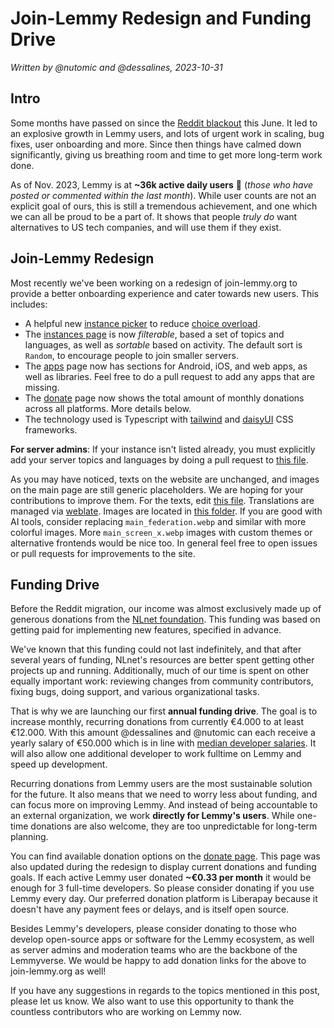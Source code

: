 # Join-Lemmy Redesign and Funding Drive

_Written by @nutomic and @dessalines, 2023-10-31_

## Intro

Some months have passed on since the [Reddit blackout](https://join-lemmy.org/news/2023-06-17_-_Update_from_Lemmy_after_the_Reddit_blackout) this June. It led to an explosive growth in Lemmy users, and lots of urgent work in scaling, bug fixes, user onboarding and more. Since then things have calmed down significantly, giving us breathing room and time to get more long-term work done.

As of Nov. 2023, Lemmy is at **~36k active daily users** 🥳 (_those who have posted or commented within the last month_). While user counts are not an explicit goal of ours, this is still a tremendous achievement, and one which we can all be proud to be a part of. It shows that people _truly do_ want alternatives to US tech companies, and will use them if they exist.

## Join-Lemmy Redesign

Most recently we've been working on a redesign of join-lemmy.org to provide a better onboarding experience and cater towards new users. This includes:

- A helpful new [instance picker](http://join-lemmy.org/?showJoinModal=true) to reduce [choice overload](https://thedecisionlab.com/reference-guide/psychology/choice-overload).
- The [instances page](http://join-lemmy.org/instances) is now _filterable_, based a set of topics and languages, as well as _sortable_ based on activity. The default sort is `Random`, to encourage people to join smaller servers.
- The [apps](http://join-lemmy.org/apps) page now has sections for Android, iOS, and web apps, as well as libraries. Feel free to do a pull request to add any apps that are missing.
- The [donate](http://join-lemmy.org/donate) page now shows the total amount of monthly donations across all platforms. More details below.
- The technology used is Typescript with [tailwind](https://tailwindcss.com/) and [daisyUI](https://daisyui.com/) CSS frameworks.

**For server admins**: If your instance isn't listed already, you must explicitly add your server topics and languages by doing a pull request to [this file](https://github.com/LemmyNet/joinlemmy-site/blob/4bd4d7a0c450addb8696db22813796b7cf1de3c2/src/shared/components/instances-definitions.ts).

As you may have noticed, texts on the website are unchanged, and images on the main page are still generic placeholders. We are hoping for your contributions to improve them. For the texts, edit [this file](https://github.com/LemmyNet/joinlemmy-translations/blob/1bc69869fda7ee144ddfbc4d9fb29af3a0d4619e/translations/en.json). Translations are managed via [weblate](https://weblate.join-lemmy.org/projects/lemmy/joinlemmy/). Images are located in [this folder](https://github.com/LemmyNet/joinlemmy-site/tree/main/src/assets/images). If you are good with AI tools, consider replacing `main_federation.webp` and similar with more colorful images. More `main_screen_x.webp` images with custom themes or alternative frontends would be nice too. In general feel free to open issues or pull requests for improvements to the site.

## Funding Drive

Before the Reddit migration, our income was almost exclusively made up of generous donations from the [NLnet foundation](https://nlnet.nl/). This funding was based on getting paid for implementing new features, specified in advance.

We've known that this funding could not last indefinitely, and that after several years of funding, NLnet's resources are better spent getting other projects up and running. Additionally, much of our time is spent on other equally important work: reviewing changes from community contributors, fixing bugs, doing support, and various organizational tasks.

That is why we are launching our first **annual funding drive**. The goal is to increase monthly, recurring donations from currently €4.000 to at least €12.000. With this amount @dessalines and @nutomic can each receive a yearly salary of €50.000 which is in line with [median developer salaries](https://www.developersalary.com/). It will also allow one additional developer to work fulltime on Lemmy and speed up development.

Recurring donations from Lemmy users are the most sustainable solution for the future. It also means that we need to worry less about funding, and can focus more on improving Lemmy. And instead of being accountable to an external organization, we work **directly for Lemmy's users**. While one-time donations are also welcome, they are too unpredictable for long-term planning.

You can find available donation options on the [donate page](http://join-lemmy.org/donate). This page was also updated during the redesign to display current donations and funding goals. If each active Lemmy user donated **~€0.33 per month** it would be enough for 3 full-time developers. So please consider donating if you use Lemmy every day. Our preferred donation platform is Liberapay because it doesn't have any payment fees or delays, and is itself open source.

Besides Lemmy's developers, please consider donating to those who develop open-source apps or software for the Lemmy ecosystem, as well as server admins and moderation teams who are the backbone of the Lemmyverse. We would be happy to add donation links for the above to join-lemmy.org as well!

If you have any suggestions in regards to the topics mentioned in this post, please let us know. We also want to use this opportunity to thank the countless contributors who are working on Lemmy now.
